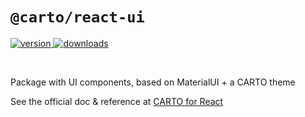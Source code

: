 # `@carto/react-ui`

<p>
  <a href="https://npmjs.org/package/@carto/react-ui">
    <img src="https://img.shields.io/npm/v/@carto/react-ui.svg?style=flat-square" alt="version" />
  </a>

  <a href="https://npmjs.org/package/@carto/react-ui">
    <img src="https://img.shields.io/npm/dt/@carto/react-ui.svg?style=flat-square" alt="downloads" />
  </a>
</p>

<br/>

Package with UI components, based on MaterialUI + a CARTO theme

See the official doc & reference at [CARTO for React](https://docs.carto.com/development-tools/carto-for-react)
